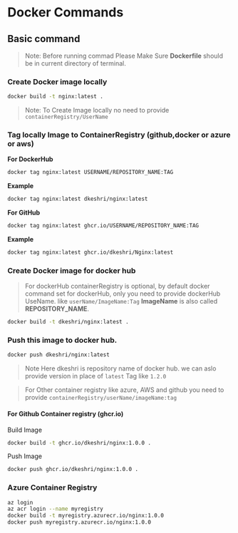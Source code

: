 # Docker Commands

## Basic command
> Note: Before running commad Please Make Sure **Dockerfile** should be in current directory of terminal.

### Create Docker image locally

```bash
docker build -t nginx:latest .
```
> Note: To Create Image locally no need to provide `containerRegistry/UserName`

### Tag locally Image to ContainerRegistry (github,docker or azure or aws)

**For DockerHub**
```bash
docker tag nginx:latest USERNAME/REPOSITORY_NAME:TAG
```
**Example**
```bash
docker tag nginx:latest dkeshri/nginx:latest
```
**For GitHub**
```bash
docker tag nginx:latest ghcr.io/USERNAME/REPOSITORY_NAME:TAG
```
**Example**
```bash
docker tag nginx:latest ghcr.io/dkeshri/Nginx:latest
```

### Create Docker image for docker hub

> For dockerHub containerRegistry is optional, by default docker command set for dockerHub, only you need to provide dockerHub UseName. like `userName/ImageName:Tag` **ImageName** is also called **REPOSITORY_NAME**.

```bash
docker build -t dkeshri/nginx:latest .
```
### Push this image to docker hub.
```bash
docker push dkeshri/nginx:latest
```
> Note Here dkeshri is repository name of docker hub. we can aslo provide version in place of `latest` Tag like `1.2.0`

> For Other container registry like azure, AWS and github you need to provide `containerRegistry/userName/imageName:tag`

#### For Github Container registry (ghcr.io)

Build Image 
```bash
docker build -t ghcr.io/dkeshri/nginx:1.0.0 .
```
Push Image
```bash
docker push ghcr.io/dkeshri/nginx:1.0.0 .
```
### Azure Container Registry
```bash
az login
az acr login --name myregistry
docker build -t myregistry.azurecr.io/nginx:1.0.0
docker push myregistry.azurecr.io/nginx:1.0.0
```
